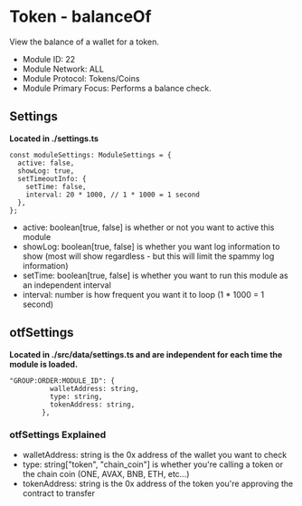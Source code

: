 # Token - balanceOf
View the balance of a wallet for a token.

* Module ID: 22
* Module Network: ALL
* Module Protocol: Tokens/Coins
* Module Primary Focus: Performs a balance check.

## Settings
**Located in ./settings.ts**
```
const moduleSettings: ModuleSettings = {
  active: false,
  showLog: true,
  setTimeoutInfo: {
    setTime: false,
    interval: 20 * 1000, // 1 * 1000 = 1 second
  },
};
```

* active: boolean[true, false] is whether or not you want to active this module
* showLog: boolean[true, false] is whether you want log information to show (most will show regardless - but this will limit the spammy log information)
* setTime: boolean[true, false] is whether you want to run this module as an independent interval
* interval: number is how frequent you want it to loop (1 * 1000 = 1 second)

## otfSettings
**Located in ./src/data/settings.ts and are independent for each time the module is loaded.**
```
"GROUP:ORDER:MODULE_ID": {
          walletAddress: string,
          type: string,
          tokenAddress: string,
        },
```

### otfSettings Explained
* walletAddress: string is the 0x address of the wallet you want to check
* type: string["token", "chain_coin"] is whether you're calling a token or the chain coin (ONE, AVAX, BNB, ETH, etc...)
* tokenAddress: string is the 0x address of the token you're approving the contract to transfer
